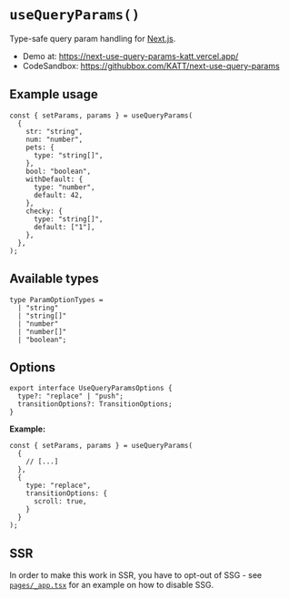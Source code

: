 # `useQueryParams()`


Type-safe query param handling for [Next.js](https://nextjs.org/).

- Demo at: https://next-use-query-params-katt.vercel.app/
- CodeSandbox: https://githubbox.com/KATT/next-use-query-params

## Example usage

```tsx
const { setParams, params } = useQueryParams(
  {
    str: "string",
    num: "number",
    pets: {
      type: "string[]",
    },
    bool: "boolean",
    withDefault: {
      type: "number",
      default: 42,
    },
    checky: {
      type: "string[]",
      default: ["1"],
    },
  },
);
```

## Available types

```tsx
type ParamOptionTypes =
  | "string"
  | "string[]"
  | "number"
  | "number[]"
  | "boolean";
```

## Options

```tsx
export interface UseQueryParamsOptions {
  type?: "replace" | "push";
  transitionOptions?: TransitionOptions;
}
```

**Example:**

```tsx
const { setParams, params } = useQueryParams(
  {
    // [...]
  },
  {
    type: "replace",
    transitionOptions: {
      scroll: true,
    }
  }
);
```

## SSR

In order to make this work in SSR, you have to opt-out of SSG - see [`pages/_app.tsx`](pages/_app.tsx) for an example on how to disable SSG.